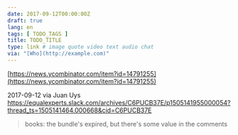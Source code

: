 ```yaml
---
date: 2017-09-12T00:00:00Z
draft: true
lang: en
tags: [ TODO_TAGS ]
title: TODO_TITLE
type: link # image quote video text audio chat
via: "[Who](http://example.com)"
---
```



[https://news.ycombinator.com/item?id=14791255](https://news.ycombinator.com/item?id=14791255)

2017-09-12 via Juan Uys
https://equalexperts.slack.com/archives/C6PUCB37E/p1505141955000054?thread_ts=1505141464.000668&cid=C6PUCB37E

> books: the bundle's expired, but there's some value in the comments
